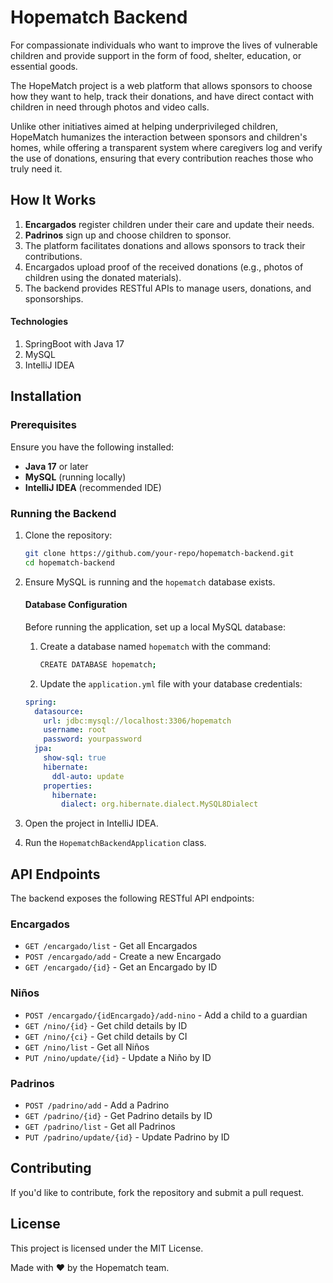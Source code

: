 # Hopematch Backend

For compassionate individuals who want to improve the lives of vulnerable children and provide support in the form of food, shelter, education, or essential goods.

The HopeMatch project is a web platform that allows sponsors to choose how they want to help, track their donations, and have direct contact with children in need through photos and video calls.

Unlike other initiatives aimed at helping underprivileged children, HopeMatch humanizes the interaction between sponsors and children's homes, while offering a transparent system where caregivers log and verify the use of donations, ensuring that every contribution reaches those who truly need it.

## How It Works

1. **Encargados** register children under their care and update their needs.
2. **Padrinos** sign up and choose children to sponsor.
3. The platform facilitates donations and allows sponsors to track their contributions.
4. Encargados upload proof of the received donations (e.g., photos of children using the donated materials).
5. The backend provides RESTful APIs to manage users, donations, and sponsorships.
#### Technologies
1. SpringBoot with Java 17
2. MySQL
3. IntelliJ IDEA

## Installation

### Prerequisites
Ensure you have the following installed:
- **Java 17** or later
- **MySQL** (running locally)
- **IntelliJ IDEA** (recommended IDE)

### Running the Backend

1. Clone the repository:
   ```sh
   git clone https://github.com/your-repo/hopematch-backend.git
   cd hopematch-backend
   ```
2. Ensure MySQL is running and the `hopematch` database exists.

      #### Database Configuration
      Before running the application, set up a local MySQL database:
      1. Create a database named `hopematch` with the command:
         ```sh
         CREATE DATABASE hopematch;
         ```
      2. Update the `application.yml` file with your database credentials:
      
      ```yaml
      spring:
        datasource:
          url: jdbc:mysql://localhost:3306/hopematch
          username: root
          password: yourpassword
        jpa:
          show-sql: true
          hibernate:
            ddl-auto: update
          properties:
            hibernate:
              dialect: org.hibernate.dialect.MySQL8Dialect
      ```

   
4. Open the project in IntelliJ IDEA.
5. Run the `HopematchBackendApplication` class.





## API Endpoints

The backend exposes the following RESTful API endpoints:

### **Encargados**
- `GET /encargado/list` - Get all Encargados
- `POST /encargado/add` - Create a new Encargado
- `GET /encargado/{id}` - Get an Encargado by ID

### **Niños**
- `POST /encargado/{idEncargado}/add-nino` - Add a child to a guardian
- `GET /nino/{id}` - Get child details by ID
- `GET /nino/{ci}` - Get child details by CI
- `GET /nino/list` - Get all Niños
- `PUT /nino/update/{id}` - Update a Niño by ID

### **Padrinos**
- `POST /padrino/add` - Add a Padrino
- `GET /padrino/{id}` - Get Padrino details by ID
- `GET /padrino/list` - Get all Padrinos
- `PUT /padrino/update/{id}` - Update Padrino by ID

## Contributing

If you'd like to contribute, fork the repository and submit a pull request.

## License

This project is licensed under the MIT License.

Made with ❤️ by the Hopematch team.

